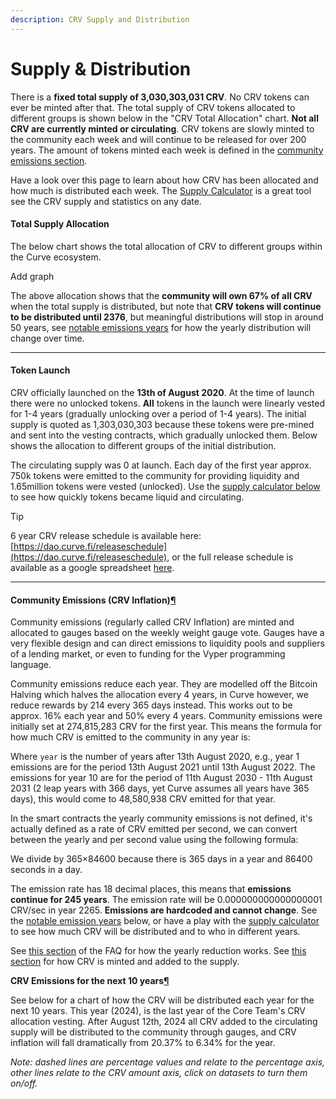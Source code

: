 ```yaml
---
description: CRV Supply and Distribution
---
```


# Supply & Distribution

There is a **fixed total supply of 3,030,303,031 CRV**. No CRV tokens can ever be minted after that. The total supply of CRV tokens allocated to different groups is shown below in the "CRV Total Allocation" chart. **Not all CRV are currently minted or circulating**. CRV tokens are slowly minted to the community each week and will continue to be released for over 200 years. The amount of tokens minted each week is defined in the [community emissions section](https://resources.curve.fi/crv-token/supply-distribution/#community-emissions-crv-inflation).

Have a look over this page to learn about how CRV has been allocated and how much is distributed each week. The [Supply Calculator](https://resources.curve.fi/crv-token/supply-distribution/#supply-calculator) is a great tool see the CRV supply and statistics on any date.

#### **Total Supply Allocation** <a href="#total-supply-allocation" id="total-supply-allocation"></a>

The below chart shows the total allocation of CRV to different groups within the Curve ecosystem.



Add graph



The above allocation shows that the **community will own 67% of all CRV** when the total supply is distributed, but note that **CRV tokens will continue to be distributed until 2376**, but meaningful distributions will stop in around 50 years, see [notable emissions years](https://resources.curve.fi/crv-token/supply-distribution/#notable-emission-years) for how the yearly distribution will change over time.

***

#### **Token Launch** <a href="#token-launch" id="token-launch"></a>

CRV officially launched on the **13th of August 2020**. At the time of launch there were no unlocked tokens. **All** tokens in the launch were linearly vested for 1-4 years (gradually unlocking over a period of 1-4 years). The initial supply is quoted as 1,303,030,303 because these tokens were pre-mined and sent into the vesting contracts, which gradually unlocked them. Below shows the allocation to different groups of the initial distribution.



The circulating supply was 0 at launch. Each day of the first year approx. 750k tokens were emitted to the community for providing liquidity and 1.65million tokens were vested (unlocked). Use the [supply calculator below](https://resources.curve.fi/crv-token/supply-distribution/#supply-calculator) to see how quickly tokens became liquid and circulating.

Tip

6 year CRV release schedule is available here: [https://dao.curve.fi/releaseschedule](https://dao.curve.fi/releaseschedule), or the full release schedule is available as a google spreadsheet [here](https://docs.google.com/spreadsheets/d/1kFFdaLCX8ISM7yzvfUmuz151QiRzrFfaljCzEiO6sus/edit?usp=sharing).

***

#### **Community Emissions (CRV Inflation)**[¶](https://resources.curve.fi/crv-token/supply-distribution/#community-emissions-crv-inflation) <a href="#community-emissions-crv-inflation" id="community-emissions-crv-inflation"></a>

Community emissions (regularly called CRV Inflation) are minted and allocated to gauges based on the weekly weight gauge vote. Gauges have a very flexible design and can direct emissions to liquidity pools and suppliers of a lending market, or even to funding for the Vyper programming language.

Community emissions reduce each year. They are modelled off the Bitcoin Halving which halves the allocation every 4 years, in Curve however, we reduce rewards by 214 every 365 days instead. This works out to be approx. 16% each year and 50% every 4 years. Community emissions were initially set at 274,815,283 CRV for the first year. This means the formula for how much CRV is emitted to the community in any year is:





Where `year` is the number of years after 13th August 2020, e.g., year 1 emissions are for the period 13th August 2021 until 13th August 2022. The emissions for year 10 are for the period of 11th August 2030 - 11th August 2031 (2 leap years with 366 days, yet Curve assumes all years have 365 days), this would come to 48,580,938 CRV emitted for that year.

In the smart contracts the yearly community emissions is not defined, it's actually defined as a rate of CRV emitted per second, we can convert between the yearly and per second value using the following formula:





We divide by 365×84600 because there is 365 days in a year and 86400 seconds in a day.

The emission rate has 18 decimal places, this means that **emissions continue for 245 years**. The emission rate will be 0.000000000000000001 CRV/sec in year 2265. **Emissions are hardcoded and cannot change**. See the [notable emission years](https://resources.curve.fi/crv-token/supply-distribution/#notable-emission-years) below, or have a play with the [supply calculator](https://resources.curve.fi/crv-token/supply-distribution/#supply-calculator) to see how much CRV will be distributed and to who in different years.

See [this section](https://resources.curve.fi/crv-token/faq/#how-does-the-yearly-emissions-reduction-work) of the FAQ for how the yearly reduction works. See [this section](https://resources.curve.fi/crv-token/faq/#how-is-crv-minted) for how CRV is minted and added to the supply.

**CRV Emissions for the next 10 years**[**¶**](https://resources.curve.fi/crv-token/supply-distribution/#crv-emissions-for-the-next-10-years)

See below for a chart of how the CRV will be distributed each year for the next 10 years. This year (2024), is the last year of the Core Team's CRV allocation vesting. After August 12th, 2024 all CRV added to the circulating supply will be distributed to the community through gauges, and CRV inflation will fall dramatically from 20.37% to 6.34% for the year.

_Note: dashed lines are percentage values and relate to the percentage axis, other lines relate to the CRV amount axis, click on datasets to turn them on/off._
